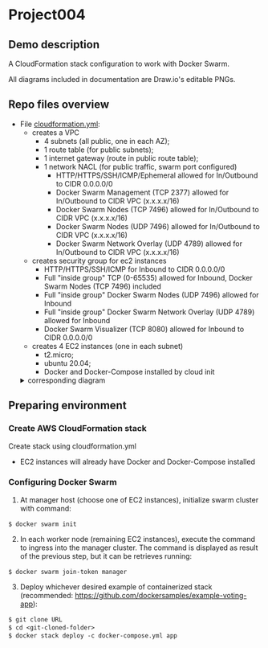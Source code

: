 # Project004

## Demo description

A CloudFormation stack configuration to work with Docker Swarm.

All diagrams included in documentation are Draw.io's editable PNGs.

## Repo files overview

* File [cloudformation.yml](cloudformation.yml):
  * creates a VPC
    * 4 subnets (all public, one in each AZ);
    * 1 route table (for public subnets);
    * 1 internet gateway (route in public route table);
    * 1 network NACL (for public traffic, swarm port configured)
      * HTTP/HTTPS/SSH/ICMP/Ephemeral allowed for In/Outbound to CIDR 0.0.0.0/0
      * Docker Swarm Management (TCP 2377) allowed for In/Outbound to CIDR VPC (x.x.x.x/16)
	  * Docker Swarm Nodes (TCP 7496) allowed for In/Outbound to CIDR VPC (x.x.x.x/16)
	  * Docker Swarm Nodes (UDP 7496) allowed for In/Outbound to CIDR VPC (x.x.x.x/16)
	  * Docker Swarm Network Overlay (UDP 4789) allowed for In/Outbound to CIDR VPC (x.x.x.x/16)
  * creates security group for ec2 instances
    * HTTP/HTTPS/SSH/ICMP for Inbound to CIDR 0.0.0.0/0
	* Full "inside group" TCP (0-65535) allowed for Inbound, Docker Swarm Nodes (TCP 7496) included
	* Full "inside group" Docker Swarm Nodes (UDP 7496) allowed for Inbound
	* Full "inside group" Docker Swarm Network Overlay (UDP 4789) allowed for Inbound
	* Docker Swarm Visualizer (TCP 8080) allowed for Inbound to CIDR 0.0.0.0/0
  * creates 4 EC2 instances (one in each subnet)
    * t2.micro;
    * ubuntu 20.04;
    * Docker and Docker-Compose installed by cloud init
   <details><summary>corresponding diagram</summary><img src="documents/cloudformation-diagram.png"></details>

## Preparing environment

### Create AWS CloudFormation stack

Create stack using cloudformation.yml
   * EC2 instances will already have Docker and Docker-Compose installed

### Configuring Docker Swarm

1. At manager host (choose one of EC2 instances), initialize swarm cluster with command:
```
$ docker swarm init
```

2. In each worker node (remaining EC2 instances), execute the command to ingress into the manager cluster. The command is displayed as result of the previous step, but it can be retrieves running:
```
$ docker swarm join-token manager
```

3. Deploy whichever desired example of containerized stack (recommended: https://github.com/dockersamples/example-voting-app):
```
$ git clone URL
$ cd <git-cloned-folder>
$ docker stack deploy -c docker-compose.yml app
```
